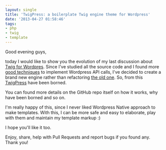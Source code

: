 ```yaml
---
layout: single
title: 'TwigPress: a boilerplate Twig engine theme for Wordpress'
date: '2013-04-27 01:58:46'
tags:
- php
- twig
- template
---
```


Good evening guys,

today I would like to show you the evolution of my last discussion about [Twig for Wordpres](http://blog.julianxhokaxhiu.com/2013/04/21/when-wordpress-meets-twig/ "When WordPress meets Twig"). Since I've studied all the source code and I found more [good techniques](http://inchoo.net/wordpress/twig-wordpress-part2/ "TWIG with wordpress part2") to implement Wordpress API calls, I've decided to create a brand new engine rather than refactoring [the old one](http://jarednova.github.io/timber/ "Because WordPress is awesome, but the_loop isn't."). So, from this [TwigPress](https://github.com/julianxhokaxhiu/TwigPress "A boilerplate Twig Theme Engine for Wordpress") have been borned.

You can found more details on the GitHub repo itself on how it works, why have been borned and so on.

I'm really happy of this, since I never liked Wordpress Native approach to make templates. With this, I can be more safe and easy to elaborate, play with them and maintain my template markup :)

I hope you'll like it too.

Enjoy, share, help with Pull Requests and report bugs if you found any.
Thank you!